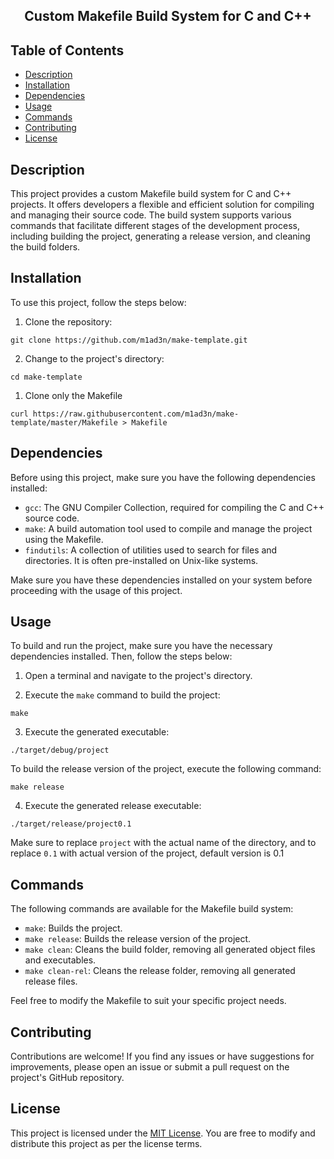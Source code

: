 <h2 align="center">Custom Makefile Build System for C and C++</h2>

## Table of Contents

- [Description](#description)
- [Installation](#installation)
- [Dependencies](#dependencies)
- [Usage](#usage)
- [Commands](#commands)
- [Contributing](#contributing)
- [License](#license)

## Description

This project provides a custom Makefile build system for C and C++ projects. It offers developers a flexible and efficient solution for compiling and managing their source code. The build system supports various commands that facilitate different stages of the development process, including building the project, generating a release version, and cleaning the build folders.

## Installation

To use this project, follow the steps below:

1. Clone the repository:

```shell
git clone https://github.com/m1ad3n/make-template.git
```

2. Change to the project's directory:

```shell
cd make-template
```

1. Clone only the Makefile

```shell
curl https://raw.githubusercontent.com/m1ad3n/make-template/master/Makefile > Makefile
```

## Dependencies

Before using this project, make sure you have the following dependencies installed:

- `gcc`: The GNU Compiler Collection, required for compiling the C and C++ source code.
- `make`: A build automation tool used to compile and manage the project using the Makefile.
- `findutils`: A collection of utilities used to search for files and directories. It is often pre-installed on Unix-like systems.

Make sure you have these dependencies installed on your system before proceeding with the usage of this project.


## Usage

To build and run the project, make sure you have the necessary dependencies installed. Then, follow the steps below:


1. Open a terminal and navigate to the project's directory.

2. Execute the `make` command to build the project:

```shell
make
```

3. Execute the generated executable:

```shell
./target/debug/project
```

To build the release version of the project, execute the following command:

```shell
make release
```

4. Execute the generated release executable:

```shell
./target/release/project0.1
```

Make sure to replace `project` with the actual name of the directory, and to replace `0.1` with actual version of the project, default version is 0.1

## Commands

The following commands are available for the Makefile build system:

- `make`: Builds the project.
- `make release`: Builds the release version of the project.
- `make clean`: Cleans the build folder, removing all generated object files and executables.
- `make clean-rel`: Cleans the release folder, removing all generated release files.

Feel free to modify the Makefile to suit your specific project needs.

## Contributing

Contributions are welcome! If you find any issues or have suggestions for improvements, please open an issue or submit a pull request on the project's GitHub repository.

## License

This project is licensed under the [MIT License](LICENSE). You are free to modify and distribute this project as per the license terms.